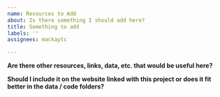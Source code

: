 ```yaml
---
name: Resources to Add
about: Is there something I should add here?
title: Something to add
labels: ''
assignees: mackaytc

---
```


**Are there other resources, links, data, etc. that would be useful here?**

**Should I include it on the website linked with this project or does it fit better in the data / code folders?**
